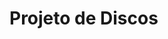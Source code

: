 <!doctype html>
<html lang="en">
  <head>
    <meta charset="utf-8">
    <meta name="viewport" content="width=device-width, initial-scale=1">
    <title>Atividade</title>
  </head>
  <body>
    <h1>Projeto de Discos</h1>
  </body>
</html>
